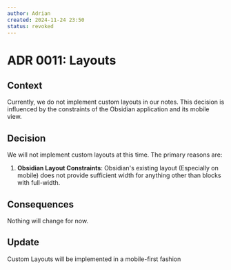 ```yaml
---
author: Adrian
created: 2024-11-24 23:50
status: revoked
---
```


# ADR 0011: Layouts

## Context
Currently, we do not implement custom layouts in our notes. This decision is influenced by the constraints of the Obsidian application and its mobile view.

## Decision
We will not implement custom layouts at this time. The primary reasons are:
1. **Obsidian Layout Constraints**: Obsidian's existing layout (Especially on mobile) does not provide sufficient width for anything other than blocks with full-width.

## Consequences
Nothing will change for now.

## Update
Custom Layouts will be implemented in a mobile-first fashion

